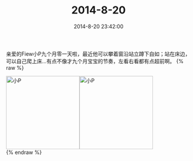﻿---
title: "2014-8-20"
date: 2014-8-20 23:42:00
tags: 文字
categories: 妈妈
---
亲爱的Fiew小P九个月零一天啦，最近他可以攀着窗沿站立蹲下自如；站在床边，可以自己爬上床...有点不像才九个月宝宝的节奏，左看右看都有点超前啊。
{% raw %}
<div style="width:500 px">
<div style="float:left; width:100 px"><img src="/images/微信图片_20171010171317.jpg" width="200" alt="小P"></div>
<div style="float:left; width:100 px"><img src="/images/微信图片_20171010171333.jpg" width="200" alt="小P"></div>
<div style="clear:both"></div>
</div>
{% endraw %}